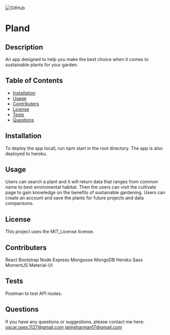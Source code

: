 ![GitHub](https://img.shields.io/badge/license-MIT_License-green)

# Pland

## Description

An app designed to help you make the best choice when it comes to sustainable plants for your garden.

## Table of Contents

- [Installation](##Installation)
- [Usage](##Usage)
- [Contributers](##Contributers)
- [License](##License)
- [Tests](##Tests)
- [Questions](##Questions)

## Installation

To deploy the app locall, run npm start in the root directory. The app is also deployed to heroku.

## Usage

Users can search a plant and it will return data that ranges from common name to best enviromental habitat. Then the users can visit the cultivate page to gain knowledge on the benefits of sustainable gardening. Users can create an account and save the plants for future projects and data comparisons.

## License

This project uses the MIT_License license.

## Contributers

React Bootstrap Node Express Mongoose MongoDB Heroku Sass MomentJS Material-UI

## Tests

Postman to test API routes.

## Questions

If you have any questions or suggestions, please contact me here:
[oscar.oses.1127@gmail.com](oscar.oses.1127@gmail.com)
[jaimeharman17@gmail.com](jaimeharman17@gmail.com)
